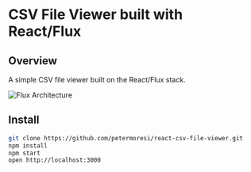 # CSV File Viewer built with React/Flux

## Overview

A simple CSV file viewer built on the React/Flux stack.

![Flux Architecture](https://raw.githubusercontent.com/facebook/flux/master/docs/img/flux-diagram-white-background.png)

## Install

```sh
git clone https://github.com/petermoresi/react-csv-file-viewer.git
npm install
npm start
open http://localhost:3000
```
